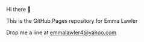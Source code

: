 Hi there 👋

This is the GitHub Pages repository for Emma Lawler
 
Drop me a line at emmalawler4@yahoo.com
